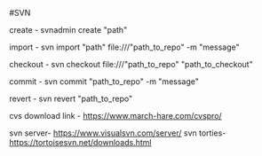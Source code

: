 #SVN

create - svnadmin create "path"

import - svn import "path" file:///"path_to_repo" -m "message"

checkout - svn checkout file:///"path_to_repo" "path_to_checkout"

commit - svn commit "path_to_repo" -m "message"

revert - svn revert "path_to_repo"

cvs download link - https://www.march-hare.com/cvspro/

svn server-  https://www.visualsvn.com/server/
svn torties-  https://tortoisesvn.net/downloads.html


